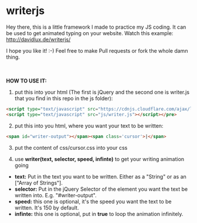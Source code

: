 # writerjs

Hey there, this is a little framework I made to practice my JS coding. It can be used to get animated typing on your website. Watch this example: http://davidlux.de/writerjs/

I hope you like it! :-) Feel free to make Pull requests or fork the whole damn thing.

<br>
<br>
<strong>HOW TO USE IT:</strong>

1. put this into your html (The first is jQuery and the second one is writer.js that you find in this repo in the js folder):
```html
<script type="text/javascript" src="https://cdnjs.cloudflare.com/ajax/libs/jquery/2.2.3/jquery.js"></script>
<script type="text/javascript" src="js/writer.js"></script></pre>
```

2. put this into you html, where you want your text to be written:
```html
<span id="writer-output"></span><span class='cursor'>|</span>
```

3. put the content of css/cursor.css into your css

4. use <strong>writer(text, selector, speed, infinte)</strong> to get your writing animation going

- <strong>text:</strong> Put in the text you want to be written. Either as a "String" or as an ["Array of Strings"].
- <strong>selector:</strong> Put in the jQuery Selector of the element you want the text be written into. E.g. "#writer-output".
- <strong>speed:</strong> this one is optional, it's the speed you want the text to be written. It's 150 by default.
- <strong>infinte:</strong> this one is optional, put in <strong>true</strong> to loop the animation infinitely.
